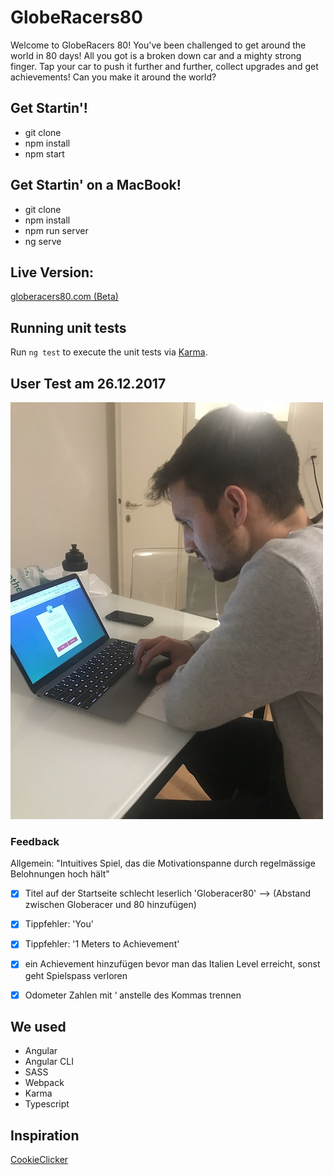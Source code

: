 # GlobeRacers80

Welcome to GlobeRacers 80!
You've been challenged to get around the world in 80 days!
All you got is a broken down car and a mighty strong finger.
Tap your car to push it further and further, collect upgrades and get achievements!
Can you make it around the world?

## Get Startin'! 
- git clone
- npm install
- npm start

## Get Startin' on a MacBook!
- git clone
- npm install
- npm run server
- ng serve

## Live Version:

[globeracers80.com (Beta)](http://www.globeracers80.com)


## Running unit tests

Run `ng test` to execute the unit tests via [Karma](https://karma-runner.github.io).


## User Test am 26.12.2017

![picture](testing/userTesting.jpg)

### Feedback

 Allgemein: "Intuitives Spiel, das die Motivationspanne durch regelmässige Belohnungen hoch hält"
 
- [x] Titel auf der Startseite schlecht leserlich 'Globeracer80' --> (Abstand zwischen Globeracer und 80 hinzufügen)
- [x] Tippfehler: 'You' 
- [x] Tippfehler: '1 Meters to Achievement'
- [x] ein Achievement hinzufügen bevor man das Italien Level erreicht, sonst geht Spielspass verloren
- [x] Odometer Zahlen mit ‘ anstelle des Kommas trennen


## We used

- Angular
- Angular CLI
- SASS
- Webpack
- Karma
- Typescript



## Inspiration

[CookieClicker](http://orteil.dashnet.org/cookieclicker/)
